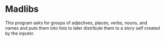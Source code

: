 # Madlibs
This program asks for groups of adjectives, places, verbs, nouns, and names and puts them into lists to later distribute them to a story self created by the inputer.
